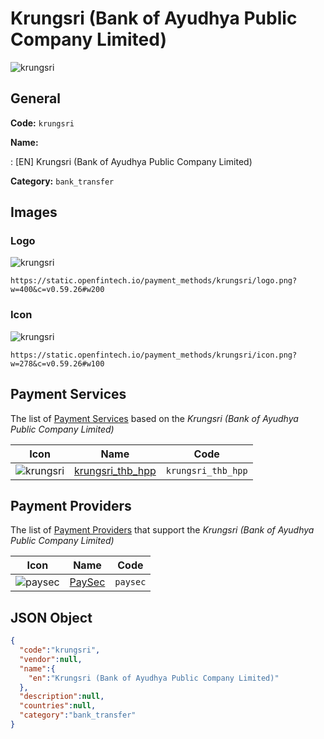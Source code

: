 
# Krungsri (Bank of Ayudhya Public Company Limited) 
![krungsri](https://static.openfintech.io/payment_methods/krungsri/logo.png?w=400&c=v0.59.26#w200)  

## General 
**Code:** `krungsri` 
 
**Name:** 
 
:	[EN] Krungsri (Bank of Ayudhya Public Company Limited) 
 
**Category:** `bank_transfer` 
 

## Images 

### Logo 
![krungsri](https://static.openfintech.io/payment_methods/krungsri/logo.png?w=400&c=v0.59.26#w200)  

```
https://static.openfintech.io/payment_methods/krungsri/logo.png?w=400&c=v0.59.26#w200
```  

### Icon 
![krungsri](https://static.openfintech.io/payment_methods/krungsri/icon.png?w=278&c=v0.59.26#w100)  

```
https://static.openfintech.io/payment_methods/krungsri/icon.png?w=278&c=v0.59.26#w100
```  

## Payment Services 
 
The list of [Payment Services](/payment-services/) based on the _Krungsri (Bank of Ayudhya Public Company Limited)_ 

|Icon|Name|Code| 
|:---:|:---:|:---:| 
|![krungsri](https://static.openfintech.io/payment_methods/krungsri/icon.png?w=278&c=v0.59.26#w100) |[krungsri_thb_hpp](/payment-services/krungsri_thb_hpp/)|`krungsri_thb_hpp`| 
 

## Payment Providers 
 
The list of [Payment Providers](/payment-providers/) that support the _Krungsri (Bank of Ayudhya Public Company Limited)_ 

|Icon|Name|Code| 
|:---:|:---:|:---:| 
|![paysec](https://static.openfintech.io/payment_providers/paysec/icon.png?w=278&c=v0.59.26#w100) |[PaySec](/payment-providers/paysec/)|`paysec`| 
 

## JSON Object 

```json
{
  "code":"krungsri",
  "vendor":null,
  "name":{
    "en":"Krungsri (Bank of Ayudhya Public Company Limited)"
  },
  "description":null,
  "countries":null,
  "category":"bank_transfer"
}
```  
